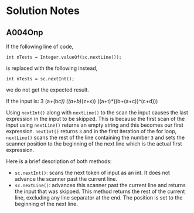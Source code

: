 Solution Notes
==============
## A004Onp
If the following line of code,

    int nTests = Integer.valueOf(sc.nextLine());

is replaced with the following instead,

    int nTests = sc.nextInt();

we do not get the expected result.

If the input is:
    3
    (a+(b*c))
    ((a+b)*(z+x))
    ((a+t)*((b+(a+c))^(c+d)))

Using `nextInt()` along with `nextLine()` to the scan the input causes
the last expression in the input to be skipped. This is because the
first scan of the input using `nextLine()` returns an empty string and
this becomes our first expression. `nextInt()` returns `3` and in the
first iteration of the for loop, `nextLine()` scans the rest of the line
containing the number `3` and sets the scanner position to the beginning
of the next line which is the actual first expression.

Here is a brief description of both methods:

  - `sc.nextInt()`: scans the next token of input as an int. It does not
    advance the scanner past the current line.
  - `sc.nextLine()`: advances this scanner past the current line and
    returns the input that was skipped. This method returns the rest of
    the current line, excluding any line separator at the end. The
    position is set to the beginning of the next line.
